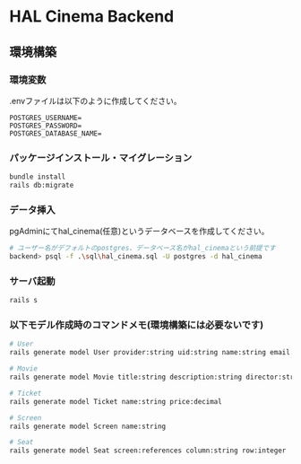 # HAL Cinema Backend

## 環境構築

### 環境変数
.envファイルは以下のように作成してください。
```
POSTGRES_USERNAME=
POSTGRES_PASSWORD=
POSTGRES_DATABASE_NAME=
```

### パッケージインストール・マイグレーション
```bash
bundle install
rails db:migrate
```

### データ挿入
pgAdminにてhal_cinema(任意)というデータベースを作成してください。

```bash
# ユーザー名がデフォルトのpostgres、データベース名がhal_cinemaという前提です
backend> psql -f .\sql\hal_cinema.sql -U postgres -d hal_cinema
```

### サーバ起動
```bash
rails s
```

### 以下モデル作成時のコマンドメモ(環境構築には必要ないです)
```bash
# User
rails generate model User provider:string uid:string name:string email:string

# Movie
rails generate model Movie title:string description:string director:string actors:string duration:integer thumbnail:string

# Ticket
rails generate model Ticket name:string price:decimal

# Screen
rails generate model Screen name:string

# Seat
rails generate model Seat screen:references column:string row:integer
```